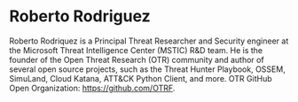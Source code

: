 # Roberto Rodriguez

Roberto Rodriquez is a Principal Threat Researcher and Security engineer at the Microsoft Threat Intelligence Center (MSTIC) R&D team. He is the founder of the Open Threat Research (OTR) community and author of several open source projects, such as the Threat Hunter Playbook, OSSEM, SimuLand, Cloud Katana, ATT&CK Python Client, and more. OTR GitHub Open Organization: https://github.com/OTRF.
